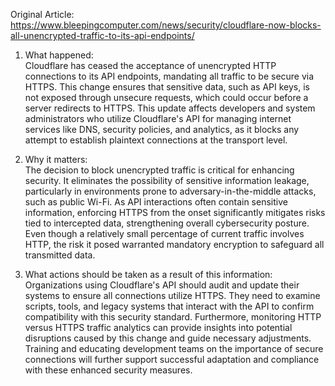 Original Article: https://www.bleepingcomputer.com/news/security/cloudflare-now-blocks-all-unencrypted-traffic-to-its-api-endpoints/

1) What happened:  
Cloudflare has ceased the acceptance of unencrypted HTTP connections to its API endpoints, mandating all traffic to be secure via HTTPS. This change ensures that sensitive data, such as API keys, is not exposed through unsecure requests, which could occur before a server redirects to HTTPS. This update affects developers and system administrators who utilize Cloudflare's API for managing internet services like DNS, security policies, and analytics, as it blocks any attempt to establish plaintext connections at the transport level.

2) Why it matters:  
The decision to block unencrypted traffic is critical for enhancing security. It eliminates the possibility of sensitive information leakage, particularly in environments prone to adversary-in-the-middle attacks, such as public Wi-Fi. As API interactions often contain sensitive information, enforcing HTTPS from the onset significantly mitigates risks tied to intercepted data, strengthening overall cybersecurity posture. Even though a relatively small percentage of current traffic involves HTTP, the risk it posed warranted mandatory encryption to safeguard all transmitted data.

3) What actions should be taken as a result of this information:  
Organizations using Cloudflare's API should audit and update their systems to ensure all connections utilize HTTPS. They need to examine scripts, tools, and legacy systems that interact with the API to confirm compatibility with this security standard. Furthermore, monitoring HTTP versus HTTPS traffic analytics can provide insights into potential disruptions caused by this change and guide necessary adjustments. Training and educating development teams on the importance of secure connections will further support successful adaptation and compliance with these enhanced security measures.